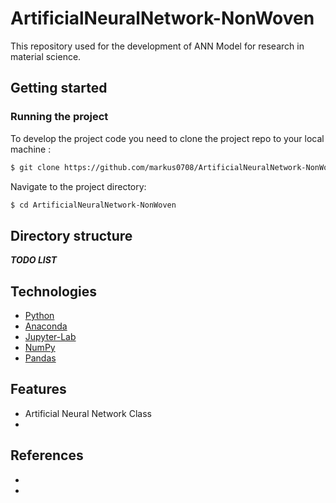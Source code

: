 # ArtificialNeuralNetwork-NonWoven
This repository used for the development of ANN Model for research in material science.


## Getting started


### Running the project

To develop the project code you need to clone the project repo to your local machine :

```bash
$ git clone https://github.com/markus0708/ArtificialNeuralNetwork-NonWoven.git 
```
Navigate to the project directory:

```bash
$ cd ArtificialNeuralNetwork-NonWoven 
```

## Directory structure

***TODO LIST***

## Technologies

 * [Python](https://www.python.org/)
 * [Anaconda](https://www.anaconda.com/)
 * [Jupyter-Lab](https://jupyter.org/)
 * [NumPy](https://numpy.org/)
 * [Pandas](https://pandas.pydata.org/)

## Features

  * Artificial Neural Network Class
  * 

## References

  * 
  * 


